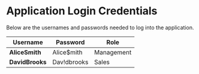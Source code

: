 # Application Login Credentials

Below are the usernames and passwords needed to log into the application.


| Username         | Password      | Role        |
|------------------|---------------|-------------|
| **AliceSmith**   | Alice$mith    | Management  |
| **DavidBrooks**  | Dav!dbrooks   | Sales       |
